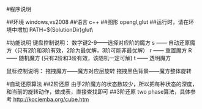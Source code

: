 #程序说明

##环境
windows,vs2008
##语言
c++
##图形
opengl,glut
##运行时，请在环境中增加
PATH=$(SolutionDir)glut\

#功能说明
键盘控制说明：
数字键2-9——选择对应阶的魔方
s —— 自动还原魔方（只有2阶和3阶有效，2阶为最优解，3阶可能非最优解）
r —— 重置魔方
R —— 随机魔方 (只有2阶和3阶有效，该随机一定可解)
t —— 透明魔方

鼠标控制说明：
拖拽魔方——魔方对应层旋转
拖拽黑色背景——魔方整体旋转

#自动还原算法
##2阶还原
由于2阶魔方的状态数较少，所以把每种状态的深度，和当前的旋转动作，做成表，直接查找即可
##3阶还原
two phase算法，具体参考
http://kociemba.org/cube.htm
